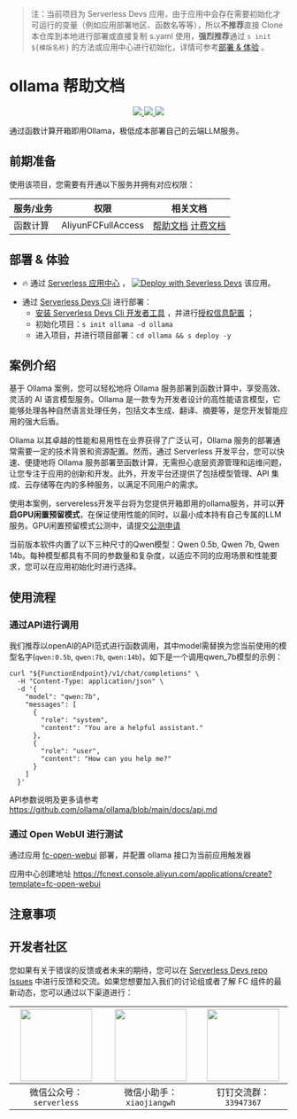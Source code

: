
> 注：当前项目为 Serverless Devs 应用，由于应用中会存在需要初始化才可运行的变量（例如应用部署地区、函数名等等），所以**不推荐**直接 Clone 本仓库到本地进行部署或直接复制 s.yaml 使用，**强烈推荐**通过 `s init ${模版名称}` 的方法或应用中心进行初始化，详情可参考[部署 & 体验](#部署--体验) 。

# ollama 帮助文档
<p align="center" class="flex justify-center">
    <a href="https://www.serverless-devs.com" class="ml-1">
    <img src="http://editor.devsapp.cn/icon?package=ollama&type=packageType">
  </a>
  <a href="http://www.devsapp.cn/details.html?name=ollama" class="ml-1">
    <img src="http://editor.devsapp.cn/icon?package=ollama&type=packageVersion">
  </a>
  <a href="http://www.devsapp.cn/details.html?name=ollama" class="ml-1">
    <img src="http://editor.devsapp.cn/icon?package=ollama&type=packageDownload">
  </a>
</p>

<description>

通过函数计算开箱即用Ollama，极低成本部署自己的云端LLM服务。

</description>

<codeUrl>



</codeUrl>
<preview>



</preview>


## 前期准备

使用该项目，您需要有开通以下服务并拥有对应权限：

<service>



| 服务/业务 |  权限  | 相关文档 |
| --- |  --- | --- |
| 函数计算 |  AliyunFCFullAccess | [帮助文档](https://help.aliyun.com/product/2508973.html) [计费文档](https://help.aliyun.com/document_detail/2512928.html) |

</service>

<remark>



</remark>

<disclaimers>



</disclaimers>

## 部署 & 体验

<appcenter>
   
- :fire: 通过 [Serverless 应用中心](https://fcnext.console.aliyun.com/applications/create?template=ollama) ，
  [![Deploy with Severless Devs](https://img.alicdn.com/imgextra/i1/O1CN01w5RFbX1v45s8TIXPz_!!6000000006118-55-tps-95-28.svg)](https://fcnext.console.aliyun.com/applications/create?template=ollama) 该应用。
   
</appcenter>
<deploy>
    
- 通过 [Serverless Devs Cli](https://www.serverless-devs.com/serverless-devs/install) 进行部署：
  - [安装 Serverless Devs Cli 开发者工具](https://www.serverless-devs.com/serverless-devs/install) ，并进行[授权信息配置](https://docs.serverless-devs.com/fc/config) ；
  - 初始化项目：`s init ollama -d ollama`
  - 进入项目，并进行项目部署：`cd ollama && s deploy -y`
   
</deploy>

## 案例介绍

<appdetail id="flushContent">

基于 Ollama 案例，您可以轻松地将 Ollama 服务部署到函数计算中，享受高效、灵活的 AI 语言模型服务。Ollama 是一款专为开发者设计的高性能语言模型，它能够处理各种自然语言处理任务，包括文本生成、翻译、摘要等，是您开发智能应用的强大后盾。

Ollama 以其卓越的性能和易用性在业界获得了广泛认可，Ollama 服务的部署通常需要一定的技术背景和资源配置。然而，通过 Serverless 开发平台，您可以快速、便捷地将 Ollama 服务部署至函数计算，无需担心底层资源管理和运维问题，让您专注于应用的创新和开发。此外，开发平台还提供了包括模型管理、API 集成、云存储等在内的多种服务，以满足不同用户的需求。

使用本案例，servereless开发平台将为您提供开箱即用的ollama服务，并可以**开启GPU闲置预留模式**，在保证使用性能的同时，以最小成本持有自己专属的LLM服务。GPU闲置预留模式公测中，请提交[公测申请](https://survey.aliyun.com/apps/zhiliao/dXfRVPEm-)

当前版本软件内置了以下三种尺寸的Qwen模型：Qwen 0.5b, Qwen 7b, Qwen 14b。每种模型都具有不同的参数量和复杂度，以适应不同的应用场景和性能要求，您可以在应用初始化时进行选择。

</appdetail>

## 使用流程

<usedetail id="flushContent">

### 通过API进行调用
我们推荐以openAI的API范式进行函数调用，其中model需替换为您当前使用的模型名字(`qwen:0.5b`, `qwen:7b`, `qwen:14b`)，如下是一个调用qwen_7b模型的示例：
```
curl "${FunctionEndpoint}/v1/chat/completions" \
  -H "Content-Type: application/json" \
  -d '{
    "model": "qwen:7b",
    "messages": [
      {
        "role": "system",
        "content": "You are a helpful assistant."
      },
      {
        "role": "user",
        "content": "How can you help me?"
      }
    ]
  }'
```
API参数说明及更多请参考 https://github.com/ollama/ollama/blob/main/docs/api.md


### 通过 Open WebUI 进行测试

通过应用 [fc-open-webui](https://github.com/devsapp/fc-open-webui) 部署，并配置 ollama 接口为当前应用触发器

应用中心创建地址 https://fcnext.console.aliyun.com/applications/create?template=fc-open-webui



</usedetail>

## 注意事项

<matters id="flushContent">
</matters>


<devgroup>


## 开发者社区

您如果有关于错误的反馈或者未来的期待，您可以在 [Serverless Devs repo Issues](https://github.com/serverless-devs/serverless-devs/issues) 中进行反馈和交流。如果您想要加入我们的讨论组或者了解 FC 组件的最新动态，您可以通过以下渠道进行：

<p align="center">  

| <img src="https://serverless-article-picture.oss-cn-hangzhou.aliyuncs.com/1635407298906_20211028074819117230.png" width="130px" > | <img src="https://serverless-article-picture.oss-cn-hangzhou.aliyuncs.com/1635407044136_20211028074404326599.png" width="130px" > | <img src="https://serverless-article-picture.oss-cn-hangzhou.aliyuncs.com/1635407252200_20211028074732517533.png" width="130px" > |
| --------------------------------------------------------------------------------------------------------------------------------- | --------------------------------------------------------------------------------------------------------------------------------- | --------------------------------------------------------------------------------------------------------------------------------- |
| <center>微信公众号：`serverless`</center>                                                                                         | <center>微信小助手：`xiaojiangwh`</center>                                                                                        | <center>钉钉交流群：`33947367`</center>                                                                                           |
</p>
</devgroup>
